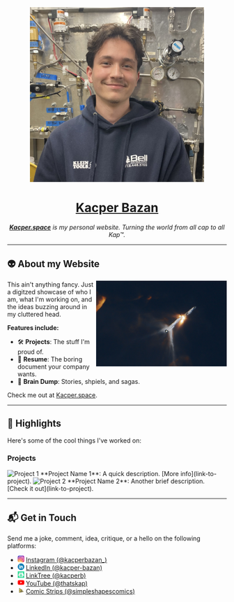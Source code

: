 <div align="center">
  <a href="https://kacper.space">
    <img src="assets/profile-picture.jpg" width="400" alt="Banner image for Kacper.space">
    <h1><strong>Kacper Bazan</strong></h1>
  </a>
</div>


<div align="center">
  <p>
    <em><strong><a href="https://kacper.space">Kacper.space</a></strong> is my personal website. Turning the world from all cap to all Kap™.</em>
  </p>
</div>

---

## 👽 About my Website

<img src="assets/hot-stage.jpg" align="right" width="300" alt="Website preview">

This ain't anything fancy. Just a digitzed showcase of who I am, what I'm working on, and the ideas buzzing around in my cluttered head.

**Features include:**
- 🛠️ **Projects**: The stuff I'm proud of.
- 📄 **Resume**: The boring document your company wants.
- 🧠 **Brain Dump**: Stories, shpiels, and sagas.

Check me out at [Kacper.space](https://kacper.space).

---

## 🌟 Highlights

Here's some of the cool things I've worked on:

### Projects
<img src="assets/project1.jpg" width="600" alt="Project 1">
**Project Name 1**: A quick description. [More info](link-to-project).

<img src="assets/project2.jpg" width="600" alt="Project 2">
**Project Name 2**: Another brief description. [Check it out](link-to-project).

---

## 📬 Get in Touch

Send me a joke, comment, idea, critique, or a hello on the following platforms:

* <img src="./assets/instagram-icon.png" width="15px;"/> [Instagram (@kacperbazan_)](https://www.instagram.com/kacperbazan_)
* <img src="./assets/linkedin-icon.png" width="15px;"/> [LinkedIn (@kacper-bazan)](https://www.linkedin.com/in/kacper-bazan/)
* <img src="./assets/linktree-icon.png" width="15px;"/> [LinkTree (@kacperb)](https://www.linkedin.com/in/kacper-bazan/)
* <img src="./assets/youtube-icon.png" width="15px;"/> [YouTube (@thatskap)](https://www.linkedin.com/in/kacper-bazan/)
* <img src="./assets/simpleshapescomics-icon.jpg" width="15px;"/> [Comic Strips (@simpleshapescomics)](https://www.instagram.com/simpleshapescomics/)

